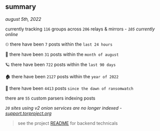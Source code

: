 
## summary
_august 5th, 2022_

currently tracking `116` groups across `206` relays & mirrors - _`105` currently online_

⏲ there have been `7` posts within the `last 24 hours`

🦈 there have been `31` posts within the `month of august`

🪐 there have been `722` posts within the `last 90 days`

🏚 there have been `2127` posts within the `year of 2022`

🦕 there have been `4413` posts `since the dawn of ransomwatch`

there are `55` custom parsers indexing posts

_`20` sites using v2 onion services are no longer indexed - [support.torproject.org](https://support.torproject.org/onionservices/v2-deprecation/)_

> see the project [README](https://github.com/joshhighet/ransomwatch#ransomwatch--) for backend technicals
